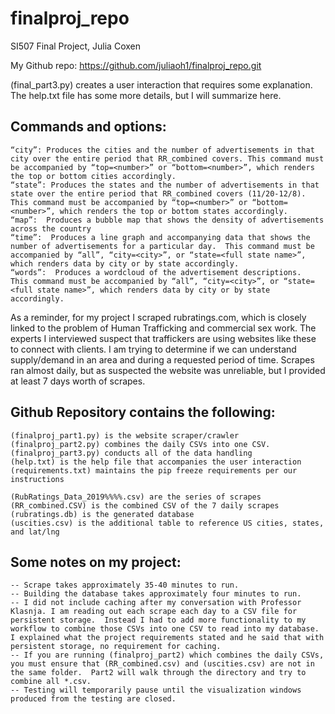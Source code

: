 # finalproj_repo


SI507 Final Project, Julia Coxen

My Github repo: https://github.com/juliaoh1/finalproj_repo.git

(final_part3.py) creates a user interaction that requires some explanation. The help.txt file has some more details, but I will summarize here. 


## Commands and options:
	“city”: Produces the cities and the number of advertisements in that city over the entire period that RR_combined covers. This command must be accompanied by “top=<number>” or “bottom=<number>”, which renders the top or bottom cities accordingly.
	“state”: Produces the states and the number of advertisements in that state over the entire period that RR_combined covers (11/20-12/8). This command must be accompanied by “top=<number>” or “bottom=<number>”, which renders the top or bottom states accordingly.
	“map”:  Produces a bubble map that shows the density of advertisements across the country 
	“time”:  Produces a line graph and accompanying data that shows the number of advertisements for a particular day.  This command must be accompanied by “all”, “city=<city>”, or “state=<full state name>”, which renders data by city or by state accordingly. 
	“words”:  Produces a wordcloud of the advertisement descriptions.  This command must be accompanied by “all”, “city=<city>”, or “state=<full state name>”, which renders data by city or by state accordingly.


As a reminder, for my project I scraped rubratings.com, which is closely linked to the problem of Human Trafficking 
and commercial sex work.  The experts I interviewed suspect that traffickers are using websites like these to connect 
with clients.  I am trying to determine if we can understand supply/demand in an area and during a requested period of time.  Scrapes ran almost daily, but as suspected the website was unreliable, but I provided at least 7 days worth of scrapes. 

## Github Repository contains the following: 

	(finalproj_part1.py) is the website scraper/crawler
	(finalproj_part2.py) combines the daily CSVs into one CSV. 
	(finalproj_part3.py) conducts all of the data handling
	(help.txt) is the help file that accompanies the user interaction
	(requirements.txt) maintains the pip freeze requirements per our instructions

	(RubRatings_Data_2019%%%%.csv) are the series of scrapes
	(RR_combined.CSV) is the combined CSV of the 7 daily scrapes
	(rubratings.db) is the generated database
	(uscities.csv) is the additional table to reference US cities, states, and lat/lng


## Some notes on my project:
	-- Scrape takes approximately 35-40 minutes to run.  
	-- Building the database takes approximately four minutes to run.
	-- I did not include caching after my conversation with Professor Klasnja. I am reading out each scrape each day to a CSV file for persistent storage.  Instead I had to add more functionality to my workflow to combine those CSVs into one CSV to read into my database.   I explained what the project requirements stated and he said that with persistent storage, no requirement for caching.
	-- If you are running (finalproj_part2) which combines the daily CSVs, you must ensure that (RR_combined.csv) and (uscities.csv) are not in the same folder.  Part2 will walk through the directory and try to combine all *.csv. 
	-- Testing will temporarily pause until the visualization windows produced from the testing are closed. 
